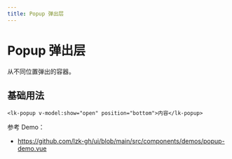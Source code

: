 ```yaml
---
title: Popup 弹出层
---
```


# Popup 弹出层

从不同位置弹出的容器。

## 基础用法

```vue
<lk-popup v-model:show="open" position="bottom">内容</lk-popup>
```

参考 Demo：
- https://github.com/lzk-gh/ui/blob/main/src/components/demos/popup-demo.vue
